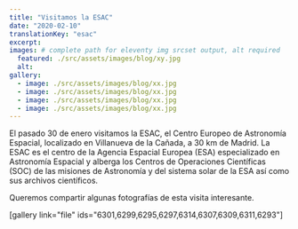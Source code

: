 ```yaml
---
title: "Visitamos la ESAC"
date: "2020-02-10"
translationKey: "esac"
excerpt:
images: # complete path for eleventy img srcset output, alt required
  featured: ./src/assets/images/blog/xy.jpg
  alt:
gallery:
  - image: ./src/assets/images/blog/xx.jpg
  - image: ./src/assets/images/blog/xx.jpg
  - image: ./src/assets/images/blog/xx.jpg
  - image: ./src/assets/images/blog/xx.jpg
---
```


El pasado 30 de enero visitamos la ESAC, el Centro Europeo de Astronomía Espacial, localizado en Villanueva de la Cañada, a 30 km de Madrid. La ESAC es el centro de la Agencia Espacial Europea (ESA) especializado en Astronomía Espacial y alberga los Centros de Operaciones Científicas (SOC) de las misiones de Astronomía y del sistema solar de la ESA así como sus archivos científicos.

Queremos compartir algunas fotografías de esta visita interesante.

\[gallery link="file" ids="6301,6299,6295,6297,6314,6307,6309,6311,6293"\]
